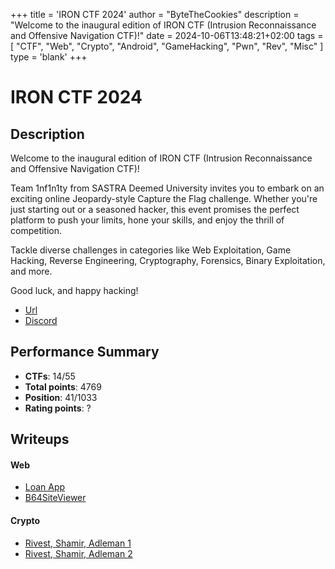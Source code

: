 +++
title = 'IRON CTF 2024'
author = "ByteTheCookies"
description = "Welcome to the inaugural edition of IRON CTF (Intrusion Reconnaissance and Offensive Navigation CTF)!"
date = 2024-10-06T13:48:21+02:00
tags = [
    "CTF",
    "Web",
    "Crypto",
    "Android",
    "GameHacking",
    "Pwn",
    "Rev",
    "Misc"
]
type = 'blank'
+++

# IRON CTF 2024

## Description

Welcome to the inaugural edition of IRON CTF (Intrusion Reconnaissance and Offensive Navigation CTF)!

Team 1nf1n1ty from SASTRA Deemed University invites you to embark on an exciting online Jeopardy-style Capture the Flag challenge. Whether you're just starting out or a seasoned hacker, this event promises the perfect platform to push your limits, hone your skills, and enjoy the thrill of competition.

Tackle diverse challenges in categories like Web Exploitation, Game Hacking, Reverse Engineering, Cryptography, Forensics, Binary Exploitation, and more.

Good luck, and happy hacking!

- [Url](https://ctf.1nf1n1ty.team/)
- [Discord](https://discord.com/invite/e6yRKphmuU)

## Performance Summary

- **CTFs**: 14/55
- **Total points**: 4769
- **Position**: 41/1033
- **Rating points**: ?

## Writeups

#### Web

- [Loan App](/writeups/ironctf2024/loan_app)
- [B64SiteViewer](/writeups/ironctf2024/b64siteviewer)

#### Crypto

- [Rivest, Shamir, Adleman 1](/writeups/ironctf2024/rivest_shamir_adleman_1)
- [Rivest, Shamir, Adleman 2](/writeups/ironctf2024/rivest_shamir_adleman_2)
